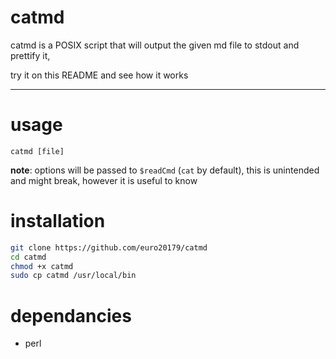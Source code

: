 # catmd
catmd is a POSIX script that will output the given md file to stdout and prettify it,

try it on this README and see how it works

---

# usage

`catmd [file]`

**note**: options will be passed to `$readCmd` (`cat` by default), this is unintended and might break, however it is useful to know

# installation

```sh
git clone https://github.com/euro20179/catmd
cd catmd
chmod +x catmd
sudo cp catmd /usr/local/bin
```

# dependancies
* perl
